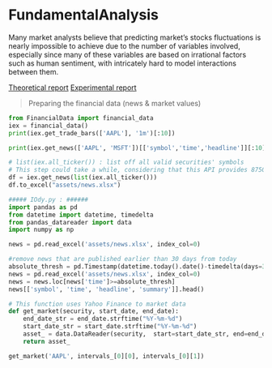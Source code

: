 # FundamentalAnalysis

Many market analysts believe that predicting market’s stocks fluctuations is nearly impossible to achieve due to the number of variables involved, especially since many of these variables are based on irrational factors such as human sentiment, with intricately hard to model interactions between them.

<a href="https://github.com/BenChaliah/FundamentalAnalysis/raw/master/Report.pdf">Theoretical report</a>
<a href="https://github.com/BenChaliah/FundamentalAnalysis/raw/master/notebook.ipynb">Experimental report</a>


> Preparing the financial data (news & market values)

```python
from FinancialData import financial_data
iex = financial_data()
print(iex.get_trade_bars(['AAPL'], '1m')[:10])
```

```python
print(iex.get_news(['AAPL', 'MSFT'])[['symbol','time','headline']][:10])
```

```python
# list(iex.all_ticker()) : list off all valid securities' symbols
# This step could take a while, considering that this API provides 8750 security's related news
df = iex.get_news(list(iex.all_ticker()))
df.to_excel("assets/news.xlsx")
```

```python
##### IOdy.py : ######
import pandas as pd
from datetime import datetime, timedelta
from pandas_datareader import data
import numpy as np

news = pd.read_excel('assets/news.xlsx', index_col=0)

#remove news that are published earlier than 30 days from today
absolute_thresh = pd.Timestamp(datetime.today().date()-timedelta(days=37))
news = pd.read_excel('assets/news.xlsx', index_col=0)
news = news.loc[news['time']>=absolute_thresh]
news[['symbol', 'time', 'headline', 'summary']].head()
```

```python
# This function uses Yahoo Finance to market data
def get_market(security, start_date, end_date):
	end_date_str = end_date.strftime("%Y-%m-%d")
	start_date_str = start_date.strftime("%Y-%m-%d")
	asset_ = data.DataReader(security,  start=start_date_str, end=end_date_str, data_source='yahoo')
	return asset_

get_market('AAPL', intervals_[0][0], intervals_[0][1])
```

